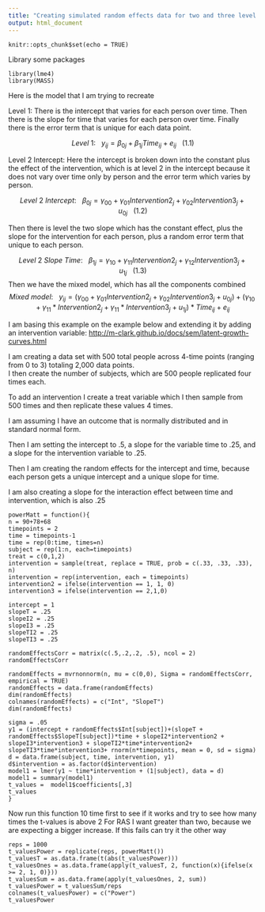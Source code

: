 ```yaml
---
title: "Creating simulated random effects data for two and three level models"
output: html_document
---
```


```{r setup, include=FALSE}
knitr::opts_chunk$set(echo = TRUE)
```
Library some packages
```{r}
library(lme4)
library(MASS)
```


Here is the model that I am trying to recreate

Level 1: There is the intercept that varies for each person over time.  Then there is the slope for time that varies for each person over time.  Finally there is the error term that is unique for each data point.

$$ Level~1:~~~{y_{ij} = \beta_{0j} + \beta_{1j}Time_{ij} + e_{ij}}~~~ (1.1)$$

Level 2 Intercept: Here the intercept is broken down into the constant plus the effect of the intervention, which is at level 2 in the intercept because it does not vary over time only by person and the error term which varies by person. 

$$ Level~2~Intercept:~~~{\beta_{0j} = \gamma_{00} + \gamma_{01}Intervention2_{j} + \gamma_{02}Intervention3_{j} + u_{0j}} ~~~ (1.2)$$


Then there is level the two slope which has the constant effect, plus the slope for the intervention for each person, plus a random error term that unique to each person.  

$$ Level~2~Slope~Time:~~~{\beta_{1j} = \gamma_{10} + \gamma_{11}Intervention2_{j} + \gamma_{12}Intervention3_{j} + u_{1j}} ~~~ (1.3)$$
Then we have the mixed model, which has all the components combined
$$Mixed~model: ~~~{y_{ij} =   (\gamma_{00}+ \gamma_{01}Intervention2_{j} + \gamma_{02}Intervention3_{j} + u_{0j}) + (\gamma_{10}}+\gamma_{11}*Intervention2_{j}+ \gamma_{11}*Intervention3_{j} +u_{1j})*Time_{ij} + e_{ij} $$

I am basing this example on the example below and extending it by adding an intervention variable: http://m-clark.github.io/docs/sem/latent-growth-curves.html

I am creating a data set with 500 total people across 4-time points (ranging from 0 to 3) totaling 2,000 data points.  
I then create the number of subjects, which are 500 people replicated four times each.

To add an intervention I create a treat variable which I then sample from 500 times and then replicate these values 4 times.

I am assuming I have an outcome that is normally distributed and in standard normal form.     

Then I am setting the intercept to .5, a slope for the variable time to .25, and a slope for the intervention variable to .25.

Then I am creating the random effects for the intercept and time, because each person gets a unique intercept and a unique slope for time.  

I am also creating a slope for the interaction effect between time and intervention, which is also .25
```{r}
powerMatt = function(){
n = 90+78+68
timepoints = 2
time = timepoints-1
time = rep(0:time, times=n)
subject = rep(1:n, each=timepoints)
treat = c(0,1,2)
intervention = sample(treat, replace = TRUE, prob = c(.33, .33, .33), n)
intervention = rep(intervention, each = timepoints)
intervention2 = ifelse(intervention == 1, 1, 0)
intervention3 = ifelse(intervention == 2,1,0)

intercept = 1
slopeT = .25
slopeI2 = .25
slopeI3 = .25
slopeTI2 = .25
slopeTI3 = .25

randomEffectsCorr = matrix(c(.5,.2,.2, .5), ncol = 2)
randomEffectsCorr

randomEffects = mvrnonnorm(n, mu = c(0,0), Sigma = randomEffectsCorr, empirical = TRUE)
randomEffects = data.frame(randomEffects)
dim(randomEffects)
colnames(randomEffects) = c("Int", "SlopeT")
dim(randomEffects)

sigma = .05
y1 = (intercept + randomEffects$Int[subject])+(slopeT + randomEffects$SlopeT[subject])*time + slopeI2*intervention2 + slopeI3*intervention3 + slopeTI2*time*intervention2+ slopeTI3*time*intervention3+ rnorm(n*timepoints, mean = 0, sd = sigma)
d = data.frame(subject, time, intervention, y1)
d$intervention = as.factor(d$intervention)
model1 = lmer(y1 ~ time*intervention + (1|subject), data = d)
model1 = summary(model1)
t_values =  model1$coefficients[,3]
t_values
}
```
Now run this function 10 time first to see if it works and try to see how many times the t-values is above 2
For RAS I want greater than two, because we are expecting a bigger increase.  If this fails can try it the other way
```{r}
reps = 1000
t_valuesPower = replicate(reps, powerMatt()) 
t_valuesT = as.data.frame(t(abs(t_valuesPower))) 
t_valuesOnes = as.data.frame(apply(t_valuesT, 2, function(x){ifelse(x >= 2, 1, 0)}))
t_valuesSum = as.data.frame(apply(t_valuesOnes, 2, sum))
t_valuesPower = t_valuesSum/reps
colnames(t_valuesPower) = c("Power")
t_valuesPower
```



